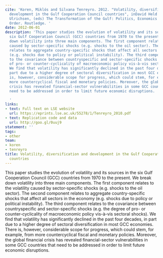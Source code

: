 ```yaml
---
cite: 'Koren, Miklós and Silvana Tenreyro. 2012. "Volatility, diversification and
  development in the Gulf Cooperation Council countries", inDavid Held and Kristian
  Ulrichsen, (eds) The Transformation of the Gulf: Politics, Economics and the Global
  Order. Routledge. '
date: 2012-06-01
description: 'This paper studies the evolution of volatility and its sources in the
  six Gulf Cooperation Council (GCC) countries from 1970 to the present. We break
  down volatility into three main components. The first component relates to the volatility
  caused by sector-specific shocks (e.g. shocks to the oil sector). The second component
  relates to aggregate country-specific shocks that affect all sectors in the economy
  (e.g. shocks due to policy or political instability). The third component relates
  to the covariance between countryspecific and sector-specific shocks (e.g. the degree
  of pro- or counter-cyclicality of macroeconomic policy vis-à-vis sectoral shocks).
  We find that volatility has significantly declined in the past four decades, in
  part due to a higher degree of sectoral diversification in most GCC economies. There
  is, however, considerable scope for progress, which could stem, for example, from
  more countercyclical fiscal and monetary policies. Moreover, the global financial
  crisis has revealed financial-sector vulnerabilities in some GCC countries that
  need to be addressed in order to limit future economic disruptions.

  '
links:
- text: Full text on LSE website
  url: https://eprints.lse.ac.uk/55278/1/Tenreyro_2010.pdf
- text: Replication code and data
  url: http://goo.gl/0uuj9
statement: ''
tags:
- other
team:
- koren
- tenreyro
title: Volatility, diversification and development in the Gulf Cooperation Council
  countries
---
```

This paper studies the evolution of volatility and its sources in the six Gulf Cooperation Council (GCC) countries from 1970 to the present. We break down volatility into three main components. The first component relates to the volatility caused by sector-specific shocks (e.g. shocks to the oil sector). The second component relates to aggregate country-specific shocks that affect all sectors in the economy (e.g. shocks due to policy or political instability). The third component relates to the covariance between countryspecific and sector-specific shocks (e.g. the degree of pro- or counter-cyclicality of macroeconomic policy vis-à-vis sectoral shocks). We find that volatility has significantly declined in the past four decades, in part due to a higher degree of sectoral diversification in most GCC economies. There is, however, considerable scope for progress, which could stem, for example, from more countercyclical fiscal and monetary policies. Moreover, the global financial crisis has revealed financial-sector vulnerabilities in some GCC countries that need to be addressed in order to limit future economic disruptions.

